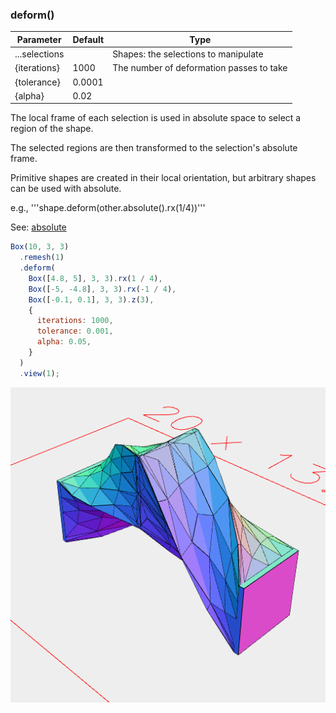 ### deform()
Parameter|Default|Type
---|---|---
...selections||Shapes: the selections to manipulate
{iterations}|1000|The number of deformation passes to take
{tolerance}|0.0001|
{alpha}|0.02|

The local frame of each selection is used in absolute space to select a region of the shape.

The selected regions are then transformed to the selection's absolute frame.

Primitive shapes are created in their local orientation, but arbitrary shapes can be used with absolute.

e.g., '''shape.deform(other.absolute().rx(1/4))'''

See: [absolute](../../nb/api/absolute.md)

```JavaScript
Box(10, 3, 3)
  .remesh(1)
  .deform(
    Box([4.8, 5], 3, 3).rx(1 / 4),
    Box([-5, -4.8], 3, 3).rx(-1 / 4),
    Box([-0.1, 0.1], 3, 3).z(3),
    {
      iterations: 1000,
      tolerance: 0.001,
      alpha: 0.05,
    }
  )
  .view(1);
```

![Image](deform.md.0.png)
